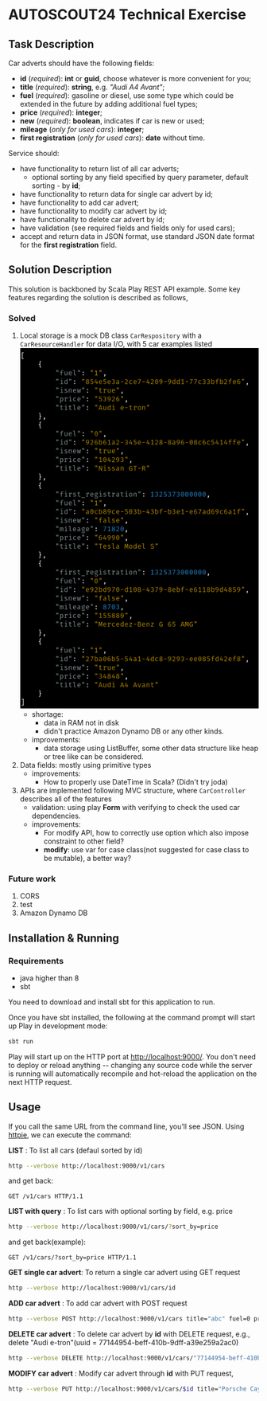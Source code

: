 # AUTOSCOUT24 Technical Exercise

## Task Description

Car adverts should have the following fields:
* **id** (_required_): **int** or **guid**, choose whatever is more convenient for you;
* **title** (_required_): **string**, e.g. _"Audi A4 Avant"_;
* **fuel** (_required_): gasoline or diesel, use some type which could be extended in the future by adding additional fuel types;
* **price** (_required_): **integer**;
* **new** (_required_): **boolean**, indicates if car is new or used;
* **mileage** (_only for used cars_): **integer**;
* **first registration** (_only for used cars_): **date** without time.

Service should:
* have functionality to return list of all car adverts;
  * optional sorting by any field specified by query parameter, default sorting - by **id**;
* have functionality to return data for single car advert by id;
* have functionality to add car advert;
* have functionality to modify car advert by id;
* have functionality to delete car advert by id;
* have validation (see required fields and fields only for used cars);
* accept and return data in JSON format, use standard JSON date format for the **first registration** field.

## Solution Description
This solution is backboned by Scala Play REST API example. Some key features regarding the solution is described as follows,

### Solved
1. Local storage is a mock DB class `CarRespository` with a `CarResourceHandler` for data I/O, with 5 car examples listed
    ![samples](imgs/sample_cars.png)
    - shortage: 
        - data in RAM not in disk
        - didn't practice Amazon Dynamo DB or any other kinds.
    - improvements: 
        - data storage using ListBuffer, some other data structure like heap or tree like can be considered.
2. Data fields: mostly using primitive types
    - improvements: 
        - How to properly use DateTime in Scala? (Didn't try joda)
3. APIs are implemented following MVC structure, where `CarController` describes all of the features
    - validation: using play **Form** with verifying to check the used car dependencies.
    - improvements:
        - For modify API, how to correctly use option which also impose constraint to other field?
        - **modify**: use var for case class(not suggested for case class to be mutable), a better way?
 
    
### Future work

1. CORS
2. test
3. Amazon Dynamo DB


## Installation & Running

### Requirements
- java higher than 8
- sbt

You need to download and install sbt for this application to run.

Once you have sbt installed, the following at the command prompt will start up Play in development mode:

```bash
sbt run
```

Play will start up on the HTTP port at <http://localhost:9000/>.   You don't need to deploy or reload anything -- changing any source code while the server is running will automatically recompile and hot-reload the application on the next HTTP request.

## Usage

If you call the same URL from the command line, you’ll see JSON. Using [httpie](https://httpie.org/), we can execute the command:


**LIST** : To list all cars (defaul sorted by id)
```bash
http --verbose http://localhost:9000/v1/cars
```
and get back:

```routes
GET /v1/cars HTTP/1.1
```

**LIST with query** : To list cars with optional sorting by field, e.g. price
```bash
http --verbose http://localhost:9000/v1/cars/?sort_by=price
```
and get back(example):

```routes
GET /v1/cars/?sort_by=price HTTP/1.1 
```

**GET single car advert**: To return a single car advert using GET request
```bash
http --verbose http://localhost:9000/v1/cars/id
```

**ADD car advert** : To add car advert with POST request
```bash
http --verbose POST http://localhost:9000/v1/cars title="abc" fuel=0 price=12341234 isnew=true
```

**DELETE car advert** : To delete car advert by **id** with DELETE request, e.g., delete "Audi e-tron"(uuid = 77144954-beff-410b-9dff-a39e259a2ac0)
```bash
http --verbose DELETE http://localhost:9000/v1/cars/"77144954-beff-410b-9dff-a39e259a2ac0"
```

**MODIFY car advert** : Modify car advert through **id** with PUT request,
```bash
http --verbose PUT http://localhost:9000/v1/cars/$id title="Porsche Cayann"
```
